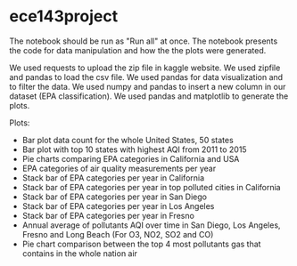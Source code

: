 # ece143project
The notebook should be run as "Run all" at once.
The notebook presents the code for data manipulation and how the the plots were generated.

We used requests to upload the zip file in kaggle website. We used zipfile and pandas to load the csv file.
We used pandas for data visualization and to filter the data. We used numpy and pandas to insert a new column in our dataset (EPA classification). We used pandas and matplotlib to generate the plots.

Plots:
- Bar plot data count for the whole United States, 50 states
- Bar plot with top 10 states with highest AQI from 2011 to 2015
- Pie charts comparing EPA categories in California and USA
- EPA categories of air quality measurements per year
- Stack bar of EPA categories per year in California
- Stack bar of EPA categories per year in top polluted cities in California
- Stack bar of EPA categories per year in San Diego
- Stack bar of EPA categories per year in Los Angeles
- Stack bar of EPA categories per year in Fresno
- Annual average of pollutants AQI over time in San Diego, Los Angeles, Fresno and Long Beach (For O3, NO2, SO2 and CO)
- Pie chart comparison between the top 4 most pollutants gas that contains in the whole nation air
